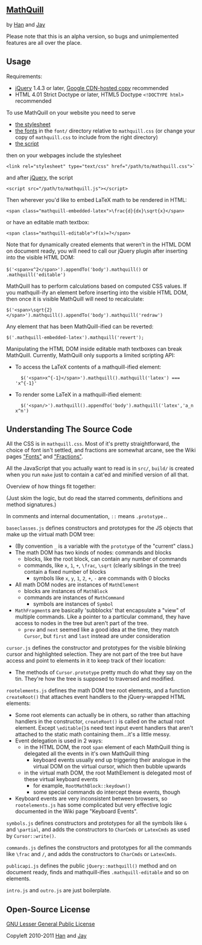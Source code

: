 ## [MathQuill](http://mathquill.github.com)

by [Han](http://github.com/laughinghan) and [Jay](http://github.com/jayferd)

Please note that this is an alpha version, so bugs and unimplemented features
are all over the place.

## Usage

Requirements:

* [jQuery](http://jquery.com) 1.4.3 or later,
  [Google CDN-hosted copy](http://code.google.com/apis/libraries/devguide.html#jquery) recommended
* HTML 4.01 Strict Doctype or later, HTML5 Doctype `<!DOCTYPE html>` recommended

To use MathQuill on your website you need to serve

* [the stylesheet](http://laughinghan.github.com/mathquill/mathquill.css)
* [the fonts](http://laughinghan.github.com/mathquill/fonts.html) in the
`font/` directory relative to `mathquill.css` (or change your copy of
`mathquill.css` to include from the right directory)
* [the script](http://laughinghan.github.com/mathquill/mathquill.js)

then on your webpages include the stylesheet

    <link rel="stylesheet" type="text/css" href="/path/to/mathquill.css">`

and after [jQuery](http://jquery.com), the script

    <script src="/path/to/mathquill.js"></script>

Then wherever you'd like to embed LaTeX math to be rendered in HTML:

    <span class="mathquill-embedded-latex">\frac{d}{dx}\sqrt{x}</span>

or have an editable math textbox:

    <span class="mathquill-editable">f(x)=?</span>

Note that for dynamically created elements that weren't in the HTML DOM on
document ready, you will need to call our jQuery plugin after inserting into
the visible HTML DOM:

`$('<span>x^2</span>').appendTo('body').mathquill()` or `.mathquill('editable')`

MathQuill has to perform calculations based on computed CSS values. If you
mathquill-ify an element before inserting into the visible HTML DOM, then once
it is visible MathQuill will need to recalculate:

    $('<span>\sqrt{2}</span>').mathquill().appendTo('body').mathquill('redraw')

Any element that has been MathQuill-ified can be reverted:

    $('.mathquill-embedded-latex').mathquill('revert');

Manipulating the HTML DOM inside editable math textboxes can break MathQuill.
Currently, MathQuill only supports a limited scripting API:

* To access the LaTeX contents of a mathquill-ified element:

        $('<span>x^{-1}</span>').mathquill().mathquill('latex') === 'x^{-1}'

* To render some LaTeX in a mathquill-ified element:

        $('<span/>').mathquill().appendTo('body').mathquill('latex','a_n x^n')

## Understanding The Source Code

All the CSS is in `mathquill.css`. Most of it's pretty straightforward, the
choice of font isn't settled, and fractions are somewhat arcane, see the Wiki
pages ["Fonts"](http://github.com/laughinghan/mathquill/wiki/Fonts) and
["Fractions"](http://github.com/laughinghan/mathquill/wiki/Fractions).

All the JavaScript that you actually want to read is in `src/`, `build/` is
created when you run `make` just to contain a cat'ed and minified version of
all that.

Overview of how things fit together:

(Just skim the logic, but do read the starred comments, definitions and method
signatures.)

In comments and internal documentation, `::` means `.prototype.`.

`baseclasses.js` defines constructors and prototypes for the JS objects that
make up the virtual math DOM tree:

* (By convention `_` is a variable with the `prototype` of the "current" class.)
* The math DOM has two kinds of nodes: commands and blocks
    - blocks, like the root block, can contain any number of commands
    - commands, like `x`, `1`, `+`, `\frac`, `\sqrt` (clearly siblings in the
      tree) contain a fixed number of blocks
        + symbols like `x`, `y`, `1`, `2`, `+`, `-` are commands with 0 blocks
* All math DOM nodes are instances of `MathElement`
    - blocks are instances of `MathBlock`
    - commands are instances of `MathCommand`
        + symbols are instances of `Symbol`
* `MathFragment`s are basically 'subblocks' that encapsulate a "view" of
  multiple commands. Like a pointer to a particular command, they have access
  to nodes in the tree but aren't part of the tree.
    - `prev` and `next` seemed like a good idea at the time, they match
      `Cursor`, but `first` and `last` instead are under consideration

`cursor.js` defines the constructor and prototypes for the visible blinking
cursor and highlighted selection. They are not part of the tree but have
access and point to elements in it to keep track of their location:

* The methods of `Cursor.prototype` pretty much do what they say on the tin.
  They're how the tree is supposed to traversed and modified.

`rootelements.js` defines the math DOM tree root elements, and a function
`createRoot()` that attaches event handlers to the jQuery-wrapped HTML elements:

* Some root elements can actually be in others, so rather than attaching
  handlers in the constructor, `createRoot()` is called on the actual root
  element. Except `\editable{}`s need text input event handlers that aren't
  attached to the static math containing them...it's a little messy.
* Event delegation is used in 2 ways:
  - in the HTML DOM, the root `span` element of each MathQuill thing is
    delegated all the events in it's own MathQuill thing
    + keyboard events usually end up triggering their analogue in the virtual
      DOM on the virtual cursor, which then bubble upwards
  - in the virtual math DOM, the root MathElement is delegated most of these
    virtual keyboard events
    + for example, `RootMathBlock::keydown()`
    + some special commands do intercept these events, though
* Keyboard events are very inconsistent between browsers, so `rootelements.js`
  has some complicated but very effective logic documented in the Wiki page
  "Keyboard Events".

`symbols.js` defines constructors and prototypes for all the symbols like `&`
and `\partial`, and adds the constructors to `CharCmds` or `LatexCmds` as
used by `Cursor::write()`.

`commands.js` defines the constructors and prototypes for all the  commands
like `\frac` and `/`, and adds the constructors to `CharCmds` or `LatexCmds`.

`publicapi.js` defines the public `jQuery::mathquill()` method and on document
ready, finds and mathquill-ifies `.mathquill-editable` and so on elements.

`intro.js` and `outro.js` are just boilerplate.

## Open-Source License

[GNU Lesser General Public License](http://www.gnu.org/licenses/lgpl.html)

Copyleft 2010-2011 [Han](http://github.com/laughinghan) and [Jay](http://github.com/jayferd)
